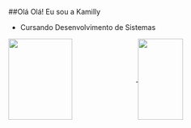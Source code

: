 ##Olá Olá! Eu sou a Kamilly
- Cursando Desenvolvimento de Sistemas
  
<div>
  <a href="https://github.com/kamillynaara/github-readme-stats">
    <img height=160em width=50% align="center" src="https://github-readme-stats.vercel.app/api?username=kamillynaara&theme=dracula" />
  </a>

  <a href="https://github.com/kamillynaara/convoychat">
    <img height=160em width=42% align="center" src="https://github-readme-stats.vercel.app/api/top-langs/?username=kamillynaara&hide_progress=true&theme=dracula&langs_count=8" />
  </a>
</div>
